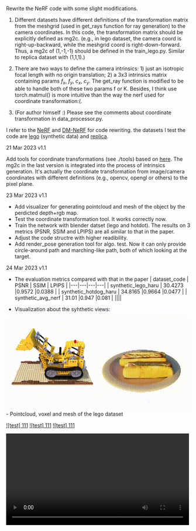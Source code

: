 Rewrite the NeRF code with some slight modifications.

1. Different datasets have different definitions of the transformation matrix from the meshgrid (used in get_rays function for ray generation) to the camera coordinates. In this code, the transformation matrix should be explicitly defined as mg2c. (e.g., in lego dataset, the camera coord is right-up-backward, while the meshgrid coord is right-down-forward. Thus, a mg2c of (1,-1,-1) should be defined in the train_lego.py. Similar to replica dataset with (1,1,1).)

2. There are two ways to define the camera intrinsics: 1) just an isotropic focal length with no origin translation; 2) a 3x3 intrinsics matrix containing params $f_x$, $f_y$, $c_x$, $c_y$. The get_ray function is modified to be able to handle both of these two params f or K. Besides, I think use torch.matmul() is more intuitive than the way the nerf used for coordinate transformation:(.

3. (For author himself :) Please see the comments about coordinate transformation in data_processor.py. 



I refer to the [NeRF](https://github.com/bmild/nerf) and [DM-NeRF](https://github.com/vLAR-group/DM-NeRF) for code rewriting. the datasets I test the code are [lego](https://drive.google.com/drive/folders/128yBriW1IG_3NJ5Rp7APSTZsJqdJdfc1) (synthetic data) and [replica](https://github.com/Harry-Zhi/semantic_nerf). 



21 Mar 2023 v1.1

Add tools for coordinate transformations (see ./tools) based on [here](http://ksimek.github.io/2012/08/22/extrinsic/).
The mg2c in the last version is integrated into the process of intrinsics generation. It's actually the coordinate transformation from image/camera coordinates with different definitions (e.g., opencv, opengl or others) to the pixel plane.

23 Mar 2023 v1.1

- Add visualizer for generating pointcloud and mesh of the object by the perdicted depth+rgb map.
- Test the coordinate transformation tool. It works correctly now.
- Train the network with blender datset (lego and hotdot). The results on 3 metrics (PSNR, SSIM and LPIPS) are all similar to that in the paper.
- Adjust the code structre with higher readibility.
- Add render_pose generation tool for algo. test. Now it can only provide circle-around path and marching-like path, both of which looking at the target.

24 Mar 2023 v1.1
- The evaluation metrics compared with that in the paper
    | dataset_code  | PSNR  | SSIM   | LPIPS  |
    |---|---|---|---|
    | synthetic_lego_haru  |  30.4273 |0.9572 |0.0388 |
    | synthetic_hotdog_haru  |  34.8165 |0.9664 |0.0477 |
    | synthetic_avg_nerf  |  31.01 |0.947 |0.081 |
    ||||

- Visualization about the syhthetic views:
<div align=center><img src="./readme_visual/rgb_lego.gif" width="50%"><img src="./readme_visual/rgb_hotdog.gif" width="50%"></div>
- Pointcloud, voxel and mesh of the lego dataset

[![test] 111](https://youtu.be/Vi1iftw7FQQ)
[![test] 111](https://youtu.be/irh28e_FcYI)
[![test] 111](https://youtu.be/D5L9xWYBkY8)

<video controls="controls" loop="loop" width="500" preload="preload" autoplay="autoplay" >
    <source src="https://youtu.be/Vi1iftw7FQQ" type="video/mp4">
    <source src="https://youtu.be/irh28e_FcYI" type="video/mp4">
    <source src="https://youtu.be/D5L9xWYBkY8" type="video/mp4">
</videos>
